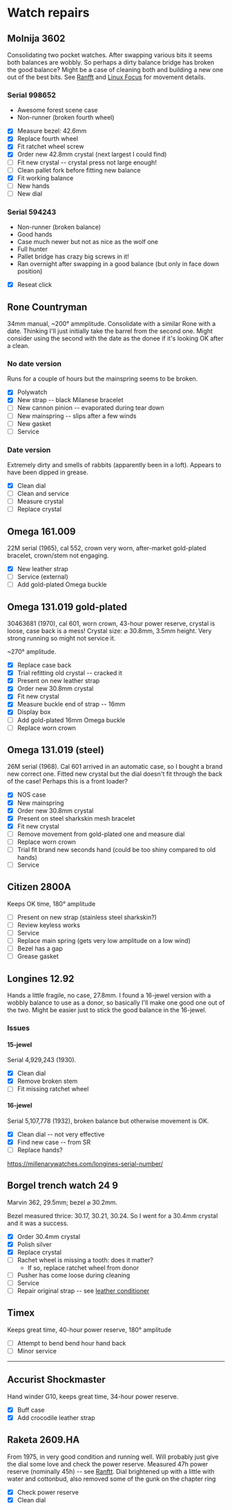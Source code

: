 # Watch repairs

## Molnija 3602
Consolidating two pocket watches. After swapping various bits it seems both balances are wobbly. So perhaps a dirty balance bridge has broken the good balance? Might be a case of cleaning both and building a new one out of the best bits. See [Ranfft](http://www.ranfft.de/cgi-bin/bidfun-db.cgi?10&ranfft&2&2uswk&Molnia_3602) and [Linux Focus](http://cgi.linuxfocus.org/~guido/molnija-pocket-watch/) for movement details.

### Serial 998652
- Awesome forest scene case
- Non-runner (broken fourth wheel)

- [x] Measure bezel: 42.6mm 
- [x] Replace fourth wheel
- [x] Fit ratchet wheel screw
- [x] Order new 42.8mm crystal (next largest I could find)
- [ ] Fit new crystal -- crystal press not large enough!
- [ ] Clean pallet fork before fitting new balance
- [x] Fit working balance
- [ ] New hands
- [ ] New dial

### Serial 594243
- Non-runner (broken balance)
- Good hands
- Case much newer but not as nice as the wolf one
- Full hunter
- Pallet bridge has crazy big screws in it!
- Ran overnight after swapping in a good balance (but only in face down position)

- [x] Reseat click

## Rone Countryman
34mm manual, ~200&deg; ammplitude. Consolidate with a similar Rone with a date. Thinking I'll just initially take the barrel from the second one. Might consider using the second with the date as the donee if it's looking OK after a clean.

### No date version
Runs for a couple of hours but the mainspring seems to be broken.

- [x] Polywatch
- [x] New strap -- black Milanese bracelet
- [ ] New cannon pinion -- evaporated during tear down
- [ ] New mainspring -- slips after a few winds
- [ ] New gasket
- [ ] Service

### Date version
Extremely dirty and smells of rabbits (apparently been in a loft). Appears to have been dipped in grease.

- [x] Clean dial
- [ ] Clean and service
- [ ] Measure crystal
- [ ] Replace crystal

## Omega 161.009
22M serial (1965), cal 552, crown very worn, after-market gold-plated bracelet, crown/stem not engaging.

- [x] New leather strap
- [ ] Service (external)
- [ ] Add gold-plated Omega buckle

## Omega 131.019 gold-plated
30463681 (1970), cal 601, worn crown, 43-hour power reserve, crystal is loose, case back is a mess! Crystal size: &#x2300; 30.8mm, 3.5mm height. Very strong running so might not service it.

~270&deg; amplitude.

- [x] Replace case back
- [x] Trial refitting old crystal -- cracked it
- [x] Present on new leather strap
- [x] Order new 30.8mm crystal
- [x] Fit new crystal
- [x] Measure buckle end of strap -- 16mm
- [x] Display box
- [ ] Add gold-plated 16mm Omega buckle
- [ ] Replace worn crown

##  Omega 131.019 (steel)
26M serial (1968). Cal 601 arrived in an automatic case, so I bought a brand new correct one. Fitted new crystal but the dial doesn't fit through the back of the case! Perhaps this is a front loader?

- [x] NOS case
- [x] New mainspring  
- [x] Order new 30.8mm crystal
- [x] Present on steel sharkskin mesh bracelet
- [x] Fit new crystal
- [ ] Remove movement from gold-plated one and measure dial
- [ ] Replace worn crown
- [ ] Trial fit brand new seconds hand (could be too shiny compared to old hands)
- [ ] Service

## Citizen 2800A
Keeps OK time, 180&deg; amplitude

- [ ] Present on new strap (stainless steel sharkskin?)
- [ ] Review keyless works
- [ ] Service
- [ ] Replace main spring (gets very low amplitude on a low wind)
- [ ] Bezel has a gap
- [ ] Grease gasket

## Longines 12.92
Hands a little fragile, no case, 27.8mm. I found a 16-jewel version with a wobbly balance to use as a donor, so basically I'll make one good one out of the two. Might be easier just to stick the good balance in the 16-jewel.

### Issues
#### 15-jewel
Serial 4,929,243 (1930).

- [x] Clean dial
- [x] Remove broken stem
- [ ] Fit missing ratchet wheel

#### 16-jewel
Serial 5,107,778 (1932), broken balance but otherwise movement is OK.

- [x] Clean dial -- not very effective
- [x] Find new case -- from SR
- [ ] Replace hands?

https://millenarywatches.com/longines-serial-number/

## Borgel trench watch 24 9
Marvin 362, 29.5mm; bezel &#x2300; 30.2mm.

Bezel measured thrice: 30.17, 30.21, 30.24. So I went for a 30.4mm crystal and it was a success.

- [x] Order 30.4mm crystal
- [x] Polish silver
- [x] Replace crystal
- [ ] Rachet wheel is missing a tooth: does it matter?
    - If so, replace ratchet wheel from donor
- [ ] Pusher has come loose during cleaning
- [ ] Service
- [ ] Repair original strap -- see [leather conditioner](https://www.watchobsession.co.uk/blogs/watchobsession-blog/how-to-care-for-leather-watch-strap)

## Timex
Keeps great time, 40-hour power reserve, 180&deg; amplitude

- [ ] Attempt to bend bend hour hand back
- [ ] Minor service

---

## Accurist Shockmaster
Hand winder G10, keeps great time, 34-hour power reserve.

- [x] Buff case
- [x] Add crocodile leather strap

## Raketa 2609.HA
From 1975, in very good condition and running well. Will probably just give the dial some love and check the power reserve. Measured 47h power reserve (nominally 45h) -- see [Ranftt](http://www.ranfft.de/cgi-bin/bidfun-db.cgi?10&ranfft&2&2uswk&Raketa_2609_HA). Dial brightened up with a little with water and cottonbud, also removed some of the gunk on the chapter ring

- [x] Check power reserve
- [x] Clean dial
